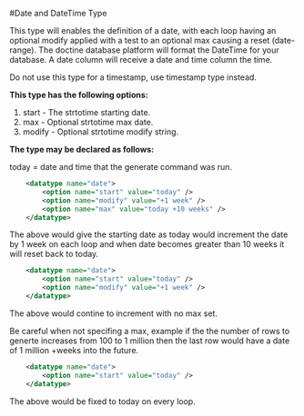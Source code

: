 #Date and DateTime Type

This type will enables the definition of a date, with each loop having an optional modify applied with a test to an optional max causing a reset (date-range). The doctine database platform will format the DateTime for your database.  A date column will receive a date and time column the time.

Do not use this type for a timestamp, use timestamp type instead.

**This type has the following options:**

1. start  - The strtotime starting date.
2. max    - Optional strtotime max date.
3. modify - Optional strtotime modify string.

**The type may be declared as follows:**

today = date and time that the generate command was run.

```xml
    <datatype name="date">
        <option name="start" value="today" />
        <option name="modify" value="+1 week" />
        <option name="max" value="today +10 weeks" />
    </datatype>
```

The above would give the starting date as today would increment the date by 1 week on each loop and when date becomes greater than 10 weeks it will reset back to today.

```xml
    <datatype name="date">
        <option name="start" value="today" />
        <option name="modify" value="+1 week" />
    </datatype>
```

The above would contine to increment with no max set.

Be careful when not specifing a max, example if the the number of rows to generte increases from 100 to 1 million then the last row would have a date of 1 million +weeks into the future. 

```xml
    <datatype name="date">
        <option name="start" value="today" />
    </datatype>
```

The above would be fixed to today on every loop.